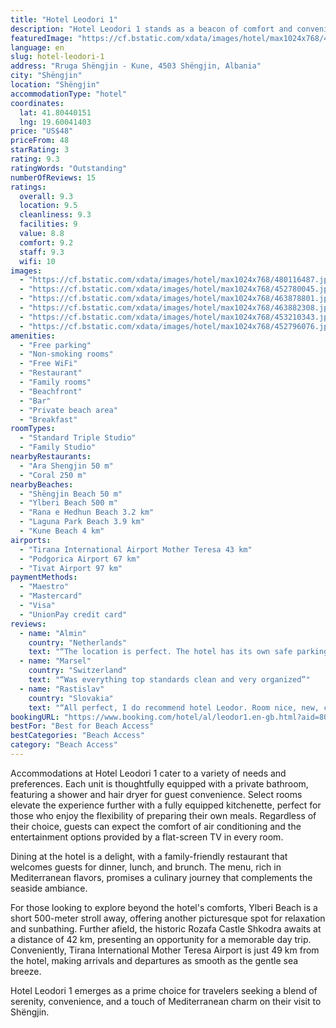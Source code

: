```yaml
---
title: "Hotel Leodori 1"
description: "Hotel Leodori 1 stands as a beacon of comfort and convenience in Shëngjin, offering guests an unparalleled beachfront experience mere steps from the inviting sands of Shëngjin Beach."
featuredImage: "https://cf.bstatic.com/xdata/images/hotel/max1024x768/480116487.jpg?k=2be080aec0254c53c83a55baf572efc3d0ef5c8bcddb9c44887e7520b5be3e41&o=&hp=1"
language: en
slug: hotel-leodori-1
address: "Rruga Shëngjin - Kune, 4503 Shëngjin, Albania"
city: "Shëngjin"
location: "Shëngjin"
accommodationType: "hotel"
coordinates:
  lat: 41.80440151
  lng: 19.60041403
price: "US$48"
priceFrom: 48
starRating: 3
rating: 9.3
ratingWords: "Outstanding"
numberOfReviews: 15
ratings:
  overall: 9.3
  location: 9.5
  cleanliness: 9.3
  facilities: 9
  value: 8.8
  comfort: 9.2
  staff: 9.3
  wifi: 10
images:
  - "https://cf.bstatic.com/xdata/images/hotel/max1024x768/480116487.jpg?k=2be080aec0254c53c83a55baf572efc3d0ef5c8bcddb9c44887e7520b5be3e41&o=&hp=1"
  - "https://cf.bstatic.com/xdata/images/hotel/max1024x768/452780045.jpg?k=5238da0b854dd2b95d805ea19b93e87bfd816da54b59c5238ed229f5d2a5a7ff&o=&hp=1"
  - "https://cf.bstatic.com/xdata/images/hotel/max1024x768/463878801.jpg?k=7afde8a3da40207d85ef2fde91ca5dddad908accdea2a39e01b3b870e29fbd9c&o=&hp=1"
  - "https://cf.bstatic.com/xdata/images/hotel/max1024x768/463882308.jpg?k=a9db609c3ef38e2fa5d14870d025349dd09df236bbaf2270dff6563756c6596e&o=&hp=1"
  - "https://cf.bstatic.com/xdata/images/hotel/max1024x768/453210343.jpg?k=76064fecd1463c959d894f2caed61a64e9fac8bbcc640ff70cf59a145a54459f&o=&hp=1"
  - "https://cf.bstatic.com/xdata/images/hotel/max1024x768/452796076.jpg?k=bc8443b1ce8e68fe67c286d679953981dd001efb8260b62847c812f70c1f482d&o=&hp=1"
amenities:
  - "Free parking"
  - "Non-smoking rooms"
  - "Free WiFi"
  - "Restaurant"
  - "Family rooms"
  - "Beachfront"
  - "Bar"
  - "Private beach area"
  - "Breakfast"
roomTypes:
  - "Standard Triple Studio"
  - "Family Studio"
nearbyRestaurants:
  - "Ara Shengjin 50 m"
  - "Coral 250 m"
nearbyBeaches:
  - "Shëngjin Beach 50 m"
  - "Ylberi Beach 500 m"
  - "Rana e Hedhun Beach 3.2 km"
  - "Laguna Park Beach 3.9 km"
  - "Kune Beach 4 km"
airports:
  - "Tirana International Airport Mother Teresa 43 km"
  - "Podgorica Airport 67 km"
  - "Tivat Airport 97 km"
paymentMethods:
  - "Maestro"
  - "Mastercard"
  - "Visa"
  - "UnionPay credit card"
reviews:
  - name: "Almin"
    country: "Netherlands"
    text: "“The location is perfect. The hotel has its own safe parking lot and the host Julia helped us perfect with everything. I recommend this to everyone !”"
  - name: "Marsel"
    country: "Switzerland"
    text: "“Was everything top standards clean and very organized”"
  - name: "Rastislav"
    country: "Slovakia"
    text: "“All perfect, I do recommend hotel Leodor. Room nice, new, clean. Staff very friendly. 👍”"
bookingURL: "https://www.booking.com/hotel/al/leodor1.en-gb.html?aid=8035640"
bestFor: "Best for Beach Access"
bestCategories: "Beach Access"
category: "Beach Access"
---
```


Accommodations at Hotel Leodori 1 cater to a variety of needs and preferences. Each unit is thoughtfully equipped with a private bathroom, featuring a shower and hair dryer for guest convenience. Select rooms elevate the experience further with a fully equipped kitchenette, perfect for those who enjoy the flexibility of preparing their own meals. Regardless of their choice, guests can expect the comfort of air conditioning and the entertainment options provided by a flat-screen TV in every room.

Dining at the hotel is a delight, with a family-friendly restaurant that welcomes guests for dinner, lunch, and brunch. The menu, rich in Mediterranean flavors, promises a culinary journey that complements the seaside ambiance.

For those looking to explore beyond the hotel's comforts, Ylberi Beach is a short 500-meter stroll away, offering another picturesque spot for relaxation and sunbathing. Further afield, the historic Rozafa Castle Shkodra awaits at a distance of 42 km, presenting an opportunity for a memorable day trip. Conveniently, Tirana International Mother Teresa Airport is just 49 km from the hotel, making arrivals and departures as smooth as the gentle sea breeze.

Hotel Leodori 1 emerges as a prime choice for travelers seeking a blend of serenity, convenience, and a touch of Mediterranean charm on their visit to Shëngjin.